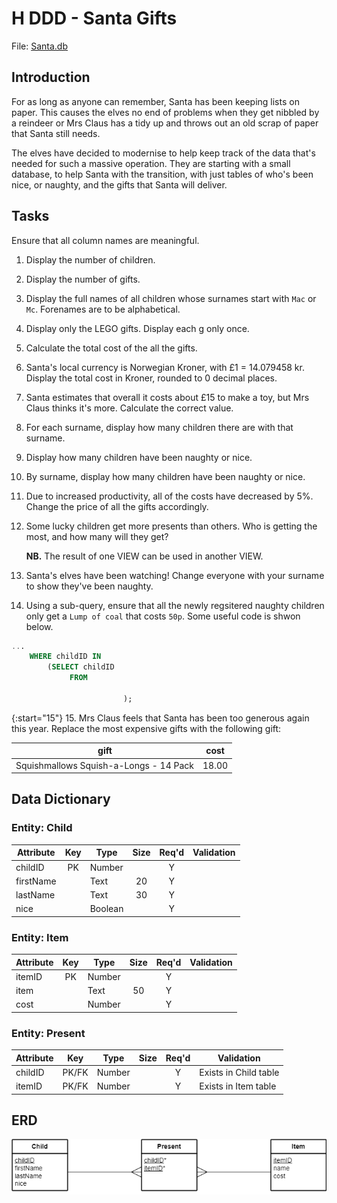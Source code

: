# H DDD - Santa Gifts

File: [Santa.db](../../../n5/ddd/N5-DDD-Santa-Gifts/assets/Santa.db "Download file")

## Introduction

For as long as anyone can remember, Santa has been keeping lists on paper.  This causes the elves no end of problems when they get nibbled by a reindeer or Mrs Claus has a tidy up and throws out an old scrap of paper that Santa still needs.

The elves have decided to modernise to help keep track of the data that's needed for such a massive operation.  They are starting with a small database, to help Santa with the transition, with just tables of who's been nice, or naughty, and the gifts that Santa will deliver.


## Tasks

Ensure that all column names are meaningful.

1. Display the number of children.

2. Display the number of gifts.

3. Display the full names of all children whose surnames start with `Mac` or `Mc`.  Forenames are to be alphabetical.

4. Display only the LEGO gifts.  Display each g only once.

5. Calculate the total cost of the all the gifts.

6. Santa's local currency is Norwegian Kroner, with £1 = 14.079458 kr.  Display the total cost in Kroner, rounded to 0 decimal places.

7. Santa estimates that overall it costs about £15 to make a toy, but Mrs Claus thinks it's more.  Calculate the correct value.

8. For each surname, display how many children there are with that surname.

9. Display how many children have been naughty or nice.

10. By surname, display how many children have been naughty or nice.

11. Due to increased productivity, all of the costs have decreased by 5%.  Change the price of all the gifts accordingly.

12. Some lucky children get more presents than others. Who is getting the most, and how many will they get?

    __NB.__ The result of one VIEW can be used in another VIEW.
	
13. Santa's elves have been watching!  Change everyone with your surname to show they've been naughty.

14. Using a sub-query, ensure that all the newly regsitered naughty children only get a `Lump of coal` that costs `50p`.  Some useful code is shwon below.

``` sql
...
    WHERE childID IN 
        (SELECT childID
             FROM 

                         );
```

{:start="15"}
15. Mrs Claus feels that Santa has been too generous again this year.  Replace the most expensive gifts with the following gift:

| gift                                   | cost |
| ----                                   | ---- |
| Squishmallows Squish-a-Longs - 14 Pack | 18.00 |


## Data Dictionary

### Entity: Child

| Attribute | Key   | Type    | Size  | Req'd | Validation |
| --------- | :---: | ----    | :---: | :---: | ---------- |
| childID   | PK    | Number  |       | Y     | |
| firstName |       | Text    | 20    | Y     | |
| lastName  |       | Text    | 30    | Y     | |
| nice      |       | Boolean |       | Y     | |

### Entity: Item

| Attribute | Key   | Type   | Size  | Req'd | Validation |
| --------- | :---: | ----   | :---: | :---: | ---------- |
| itemID    | PK    | Number |       | Y     | |
| item      |       | Text   | 50    | Y     | |
| cost      |       | Number |       | Y     | |

### Entity: Present

| Attribute | Key   | Type   | Size  | Req'd | Validation |
| --------- | :---: | ----   | :---: | :---: | ---------- |
| childID   | PK/FK | Number |       | Y     | Exists in Child table |
| itemID    | PK/FK | Number |       | Y     | Exists in Item table |


## ERD

![ERD 1:M](assets/Diagrams/ERD-ChildItem.png)

